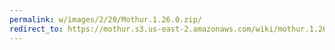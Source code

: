 ```yaml
---
permalink: w/images/2/20/Mothur.1.26.0.zip/
redirect_to: https://mothur.s3.us-east-2.amazonaws.com/wiki/mothur.1.26.0.zip
---
```


